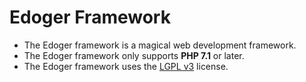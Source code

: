 # Edoger Framework #

- The Edoger framework is a magical web development framework.
- The Edoger framework only supports **PHP 7.1** or later.
- The Edoger framework uses the [LGPL v3](https://www.gnu.org/licenses/lgpl-3.0.en.html) license.
